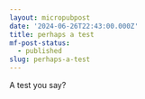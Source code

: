 ```yaml
---
layout: micropubpost
date: '2024-06-26T22:43:00.000Z'
title: perhaps a test
mf-post-status:
  - published
slug: perhaps-a-test
---
```

A test you say?
